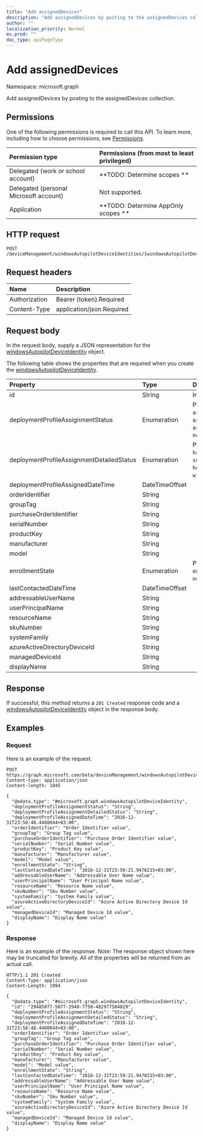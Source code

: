 ```yaml
---
title: "Add assignedDevices"
description: "Add assignedDevices by posting to the assignedDevices collection."
author: ""
localization_priority: Normal
ms.prod: ""
doc_type: apiPageType
---
```


# Add assignedDevices

Namespace: microsoft.graph

Add assignedDevices by posting to the assignedDevices collection.

## Permissions
One of the following permissions is required to call this API. To learn more, including how to choose permissions, see [Permissions](/concepts/permissions-reference.md).

|Permission type|Permissions (from most to least privileged)|
|:---|:---|
|Delegated (work or school account)|**TODO: Determine scopes **|
|Delegated (personal Microsoft account)|Not supported.|
|Application|**TODO: Determine AppOnly scopes **|

## HTTP request
<!-- {
  "blockType": "ignored"
}
-->
``` http
POST /deviceManagement/windowsAutopilotDeviceIdentities/{windowsAutopilotDeviceIdentityId}/deploymentProfile/assignedDevices/$ref
```

## Request headers
|Name|Description|
|:---|:---|
|Authorization|Bearer {token}.Required|
|Content-Type|application/json.Required|

## Request body
In the request body, supply a JSON representation for the [windowsAutopilotDeviceIdentity](../resources/windowsautopilotdeviceidentity.md) object.

The following table shows the properties that are required when you create the [windowsAutopilotDeviceIdentity](../resources/windowsautopilotdeviceidentity.md).

|Property|Type|Description|
|:---|:---|:---|
|id|String| Inherited from [entity](../resources/entity.md)|
|deploymentProfileAssignmentStatus|Enumeration| Possible values are: `unknown`, `assignedInSync`, `assignedOutOfSync`, `assignedUnkownSyncState`, `notAssigned`, `pending`, `failed`.|
|deploymentProfileAssignmentDetailedStatus|Enumeration| Possible values are: `none`, `hardwareRequirementsNotMet`, `surfaceHubProfileNotSupported`, `holoLensProfileNotSupported`, `windowsPcProfileNotSupported`.|
|deploymentProfileAssignedDateTime|DateTimeOffset||
|orderIdentifier|String||
|groupTag|String||
|purchaseOrderIdentifier|String||
|serialNumber|String||
|productKey|String||
|manufacturer|String||
|model|String||
|enrollmentState|Enumeration| Possible values are: `unknown`, `enrolled`, `pendingReset`, `failed`, `notContacted`, `blocked`.|
|lastContactedDateTime|DateTimeOffset||
|addressableUserName|String||
|userPrincipalName|String||
|resourceName|String||
|skuNumber|String||
|systemFamily|String||
|azureActiveDirectoryDeviceId|String||
|managedDeviceId|String||
|displayName|String||



## Response
If successful, this method returns a `201 Created` response code and a [windowsAutopilotDeviceIdentity](../resources/windowsautopilotdeviceidentity.md) object in the response body.

## Examples

### Request
Here is an example of the request.
<!-- {
  "blockType": "request",
  "name": "create_windowsautopilotdeviceidentity_from_"
}
-->
``` http
POST https://graph.microsoft.com/beta/deviceManagement/windowsAutopilotDeviceIdentities/{windowsAutopilotDeviceIdentityId}/deploymentProfile/assignedDevices
Content-type: application/json
Content-length: 1045

{
  "@odata.type": "#microsoft.graph.windowsAutopilotDeviceIdentity",
  "deploymentProfileAssignmentStatus": "String",
  "deploymentProfileAssignmentDetailedStatus": "String",
  "deploymentProfileAssignedDateTime": "2016-12-31T23:58:48.4460044+03:00",
  "orderIdentifier": "Order Identifier value",
  "groupTag": "Group Tag value",
  "purchaseOrderIdentifier": "Purchase Order Identifier value",
  "serialNumber": "Serial Number value",
  "productKey": "Product Key value",
  "manufacturer": "Manufacturer value",
  "model": "Model value",
  "enrollmentState": "String",
  "lastContactedDateTime": "2016-12-31T23:59:21.9478215+03:00",
  "addressableUserName": "Addressable User Name value",
  "userPrincipalName": "User Principal Name value",
  "resourceName": "Resource Name value",
  "skuNumber": "Sku Number value",
  "systemFamily": "System Family value",
  "azureActiveDirectoryDeviceId": "Azure Active Directory Device Id value",
  "managedDeviceId": "Managed Device Id value",
  "displayName": "Display Name value"
}
```

### Response
Here is an example of the response. Note: The response object shown here may be truncated for brevity. All of the properties will be returned from an actual call.
<!-- {
  "blockType": "response",
  "truncated": true,
  "@odata.type": "microsoft.graph.windowsautopilotdeviceidentity"
}
-->
``` http
HTTP/1.1 201 Created
Content-Type: application/json
Content-Length: 1094

{
  "@odata.type": "#microsoft.graph.windowsAutopilotDeviceIdentity",
  "id": "29485077-5077-2948-7750-482977504829",
  "deploymentProfileAssignmentStatus": "String",
  "deploymentProfileAssignmentDetailedStatus": "String",
  "deploymentProfileAssignedDateTime": "2016-12-31T23:58:48.4460044+03:00",
  "orderIdentifier": "Order Identifier value",
  "groupTag": "Group Tag value",
  "purchaseOrderIdentifier": "Purchase Order Identifier value",
  "serialNumber": "Serial Number value",
  "productKey": "Product Key value",
  "manufacturer": "Manufacturer value",
  "model": "Model value",
  "enrollmentState": "String",
  "lastContactedDateTime": "2016-12-31T23:59:21.9478215+03:00",
  "addressableUserName": "Addressable User Name value",
  "userPrincipalName": "User Principal Name value",
  "resourceName": "Resource Name value",
  "skuNumber": "Sku Number value",
  "systemFamily": "System Family value",
  "azureActiveDirectoryDeviceId": "Azure Active Directory Device Id value",
  "managedDeviceId": "Managed Device Id value",
  "displayName": "Display Name value"
}
```

